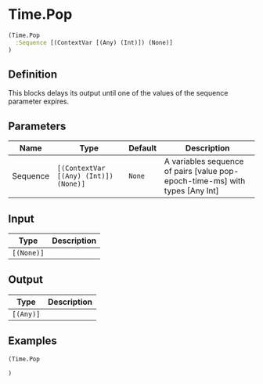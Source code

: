 # Time.Pop

```clojure
(Time.Pop
  :Sequence [(ContextVar [(Any) (Int)]) (None)]
)
```

## Definition
This blocks delays its output until one of the values of the sequence parameter expires.

## Parameters
| Name | Type | Default | Description |
|------|------|---------|-------------|
| Sequence | `[(ContextVar [(Any) (Int)]) (None)]` | `None` | A variables sequence of pairs [value pop-epoch-time-ms] with types [Any Int] |


## Input
| Type | Description |
|------|-------------|
| `[(None)]` |  |


## Output
| Type | Description |
|------|-------------|
| `[(Any)]` |  |


## Examples

```clojure
(Time.Pop

)
```

